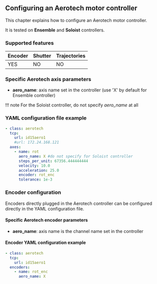 ## Configuring an Aerotech motor controller

This chapter explains how to configure an Aerotech motor controller.

It is tested on **Ensemble** and **Soloist** controllers.

### Supported features

Encoder | Shutter | Trajectories
------- | ------- | ------------
YES	| NO      | NO          

### Specific Aerotech axis parameters

* **aero_name**: axis name set in the controller (use 'X' by default for Ensemble controller)

!!! note
    For the Soloist controller, do not specify *aero_name* at all

### YAML configuration file example

```YAML
- class: aerotech
  tcp:
    url: id15aero1
    #url: 172.24.168.121
  axes:
    - name: rot
      aero_name: X #do not specify for Soloist controller
      steps_per_unit: 67356.444444444
      velocity: 10.0
      acceleration: 25.0
      encoder: rot_enc
      tolerance: 1e-3
```
### Encoder configuration

Encoders directly plugged in the Aerotech controller can be configured directly
in the YAML configuration file.

#### Specific Aerotech encoder parameters

* **aero_name**:  axis name is the channel name set in the controller

#### Encoder YAML configuration example

```YAML
- class: aerotech
  tcp:
    url: id15aero1
  encoders:
    - name: rot_enc
      aero_name: X
```
